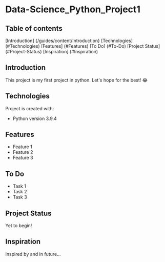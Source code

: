 # Data-Science_Python_Project1

## Table of contents

[Introduction] {/guides/content/Introduction}
[Technologies] (#Technologies)
[Features] (#Features)
[To Do] (#To-Do)
[Project Status] (#Project-Status)
[Inspiration] (#Inspiration)

## Introduction

This project is my first project in python. Let's hope for the best! :joy:

## Technologies

Project is created with:

- Python version 3.9.4

## Features

- Feature 1
- Feature 2
- Feature 3

## To Do

- Task 1
- Task 2
- Task 3

## Project Status

Yet to begin!

## Inspiration

Inspired by and in future...
